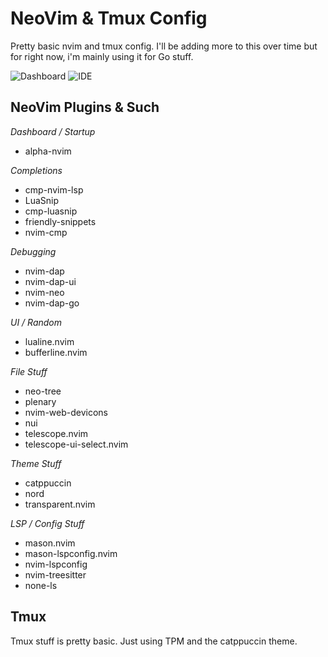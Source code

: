 # NeoVim & Tmux Config
Pretty basic nvim and tmux config. I'll be adding more to this over time but for right now, i'm mainly using it for Go stuff.

![Dashboard](https://imgur.com/s9pP60y)
![IDE](https://imgur.com/hAjUo5S)

## NeoVim Plugins & Such
*Dashboard / Startup*
- alpha-nvim 

*Completions*
- cmp-nvim-lsp
- LuaSnip
- cmp-luasnip
- friendly-snippets
- nvim-cmp 

*Debugging*
- nvim-dap
- nvim-dap-ui
- nvim-neo 
- nvim-dap-go

*UI / Random*
- lualine.nvim
- bufferline.nvim

*File Stuff*
- neo-tree
- plenary
- nvim-web-devicons
- nui
- telescope.nvim
- telescope-ui-select.nvim

*Theme Stuff*
- catppuccin
- nord
- transparent.nvim 

*LSP / Config Stuff* 
- mason.nvim
- mason-lspconfig.nvim
- nvim-lspconfig
- nvim-treesitter
- none-ls

## Tmux
Tmux stuff is pretty basic. Just using TPM and the catppuccin theme.  
